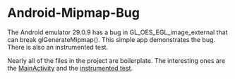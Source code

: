 # Android-Mipmap-Bug
The Android emulator 29.0.9 has a bug in GL_OES_EGL_image_external that can
break glGenerateMipmap(). This simple app demonstrates the bug. There is also
an instrumented test.

Nearly all of the files in the project are boilerplate. The interesting ones
are the [MainActivity](https://github.com/rhashimoto/Android-Mipmap-Bug/blob/master/app/src/main/java/com/example/glgeneratemipmap/MainActivity.kt)
and the [instrumented test](https://github.com/rhashimoto/Android-Mipmap-Bug/blob/master/app/src/androidTest/java/com/example/glgeneratemipmap/GenerateMipmap.kt).
